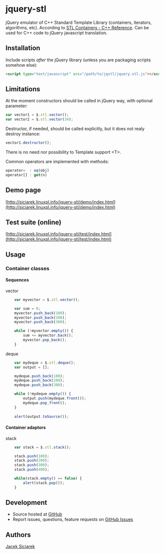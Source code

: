 jquery-stl
==========

jQuery emulator of C++ Standard Template Library (containers, iterators, algorithms, etc).
According to [STL Containers - C++ Reference](http://www.cplusplus.com/reference/stl/).
Can be used for C++ code to jQuery javascript translation.

## Installation

Include scripts *after* the jQuery library (unless you are packaging scripts somehow else):

```html
<script type="text/javascript" src="/path/to/jqstl/jquery.stl.js"></script>
```

## Limitations

At the moment constructors should be called in jQuery way, with optional parameter:

```js
var vector1 = $.stl.vector();
var vector2 = $.stl.vector(34);
```

Destructor, if needed, should be called explicitly, but it does not realy destroy instance:

```js
vector1.destructor();
```

There is no need nor possibility to Template support &lt;T&gt;.

Common operators are implemented with methods:

```js
operator=  : eq(obj)
operator[] : get(n)
```

## Demo page

[http://siciarek.linuxpl.info/jquery-stl/demo/index.html](http://siciarek.linuxpl.info/jquery-stl/demo/index.html)

## Test suite (online)

[http://siciarek.linuxpl.info/jquery-stl/test/index.html](http://siciarek.linuxpl.info/jquery-stl/test/index.html)

## Usage

### Container classes

#### Sequences

vector

```js
    var myvector = $.stl.vector();

    var sum = 0;
    myvector.push_back(100);
    myvector.push_back(200);
    myvector.push_back(300);

    while (!myvector.empty()) {
        sum += myvector.back();
        myvector.pop_back();
    }
```

deque

```js
    var mydeque = $.stl.deque();
    var output = [];

    mydeque.push_back(100);
    mydeque.push_back(200);
    mydeque.push_back(300);

    while (!mydeque.empty()) {
        output.push(mydeque.front());
        mydeque.pop_front();
    }
    
    alert(output.toSource());
```    

#### Container adaptors 

stack

```js
    var stack = $.stl.stack();

    stack.push(100);
    stack.push(200);
    stack.push(300);
    stack.push(400);

    while(stack.empty() == false) {
        alert(stack.pop());
    }
```

## Development

- Source hosted at [GitHub](https://github.com/siciarek/jquery-stl)
- Report issues, questions, feature requests on [GitHub Issues](https://github.com/siciarek/jquery-stl/issues)

## Authors

[Jacek Siciarek](https://github.com/siciarek)